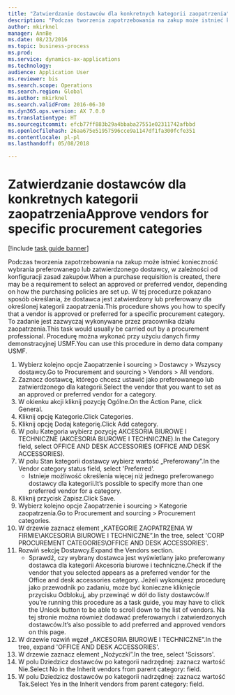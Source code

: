 ```yaml
--- 
title: "Zatwierdzanie dostawców dla konkretnych kategorii zaopatrzenia"
description: "Podczas tworzenia zapotrzebowania na zakup może istnieć konieczność wybrania preferowanego lub zatwierdzonego dostawcy, w zależności od konfiguracji zasad zakupów."
author: mkirknel
manager: AnnBe
ms.date: 08/23/2016
ms.topic: business-process
ms.prod: 
ms.service: dynamics-ax-applications
ms.technology: 
audience: Application User
ms.reviewer: bis
ms.search.scope: Operations
ms.search.region: Global
ms.author: mkirknel
ms.search.validFrom: 2016-06-30
ms.dyn365.ops.version: AX 7.0.0
ms.translationtype: HT
ms.sourcegitcommit: efcb77ff883b29a4bbaba27551e02311742afbbd
ms.openlocfilehash: 26aa675e51957596cce9a1147df1fa300fcfe351
ms.contentlocale: pl-pl
ms.lasthandoff: 05/08/2018

---
```

# <a name="approve-vendors-for-specific-procurement-categories"></a><span data-ttu-id="d8c6e-103">Zatwierdzanie dostawców dla konkretnych kategorii zaopatrzenia</span><span class="sxs-lookup"><span data-stu-id="d8c6e-103">Approve vendors for specific procurement categories</span></span>

[!include [task guide banner](../../includes/task-guide-banner.md)]

<span data-ttu-id="d8c6e-104">Podczas tworzenia zapotrzebowania na zakup może istnieć konieczność wybrania preferowanego lub zatwierdzonego dostawcy, w zależności od konfiguracji zasad zakupów.</span><span class="sxs-lookup"><span data-stu-id="d8c6e-104">When a purchase requisition is created, there may be a requirement to select an approved or preferred vendor, depending on how the purchasing policies are set up.</span></span> <span data-ttu-id="d8c6e-105">W tej procedurze pokazano sposób określania, że dostawca jest zatwierdzony lub preferowany dla określonej kategorii zaopatrzenia.</span><span class="sxs-lookup"><span data-stu-id="d8c6e-105">This procedure shows you how to specify that a vendor is approved or preferred for a specific procurement category.</span></span> <span data-ttu-id="d8c6e-106">To zadanie jest zazwyczaj wykonywane przez pracownika działu zaopatrzenia.</span><span class="sxs-lookup"><span data-stu-id="d8c6e-106">This task would usually be carried out by a procurement professional.</span></span> <span data-ttu-id="d8c6e-107">Procedurę można wykonać przy użyciu danych firmy demonstracyjnej USMF.</span><span class="sxs-lookup"><span data-stu-id="d8c6e-107">You can use this procedure in demo data company USMF.</span></span>

1. <span data-ttu-id="d8c6e-108">Wybierz kolejno opcje Zaopatrzenie i sourcing > Dostawcy > Wszyscy dostawcy.</span><span class="sxs-lookup"><span data-stu-id="d8c6e-108">Go to Procurement and sourcing > Vendors > All vendors.</span></span>
2. <span data-ttu-id="d8c6e-109">Zaznacz dostawcę, którego chcesz ustawić jako preferowanego lub zatwierdzonego dla kategorii.</span><span class="sxs-lookup"><span data-stu-id="d8c6e-109">Select the vendor that you want to set as an approved or preferred vendor for a category.</span></span>
3. <span data-ttu-id="d8c6e-110">W okienku akcji kliknij pozycję Ogólne.</span><span class="sxs-lookup"><span data-stu-id="d8c6e-110">On the Action Pane, click General.</span></span>
4. <span data-ttu-id="d8c6e-111">Kliknij opcję Kategorie.</span><span class="sxs-lookup"><span data-stu-id="d8c6e-111">Click Categories.</span></span>
5. <span data-ttu-id="d8c6e-112">Kliknij opcję Dodaj kategorię.</span><span class="sxs-lookup"><span data-stu-id="d8c6e-112">Click Add category.</span></span>
6. <span data-ttu-id="d8c6e-113">W polu Kategoria wybierz pozycję AKCESORIA BIUROWE I TECHNICZNE (AKCESORIA BIUROWE I TECHNICZNE).</span><span class="sxs-lookup"><span data-stu-id="d8c6e-113">In the Category field, select OFFICE AND DESK ACCESSORIES (OFFICE AND DESK ACCESSORIES).</span></span>
7. <span data-ttu-id="d8c6e-114">W polu Stan kategorii dostawcy wybierz wartość „Preferowany”.</span><span class="sxs-lookup"><span data-stu-id="d8c6e-114">In the Vendor category status field, select 'Preferred'.</span></span>
    * <span data-ttu-id="d8c6e-115">Istnieje możliwość określenia więcej niż jednego preferowanego dostawcy dla kategorii.</span><span class="sxs-lookup"><span data-stu-id="d8c6e-115">It’s possible to specify more than one preferred vendor for a category.</span></span>  
8. <span data-ttu-id="d8c6e-116">Kliknij przycisk Zapisz.</span><span class="sxs-lookup"><span data-stu-id="d8c6e-116">Click Save.</span></span>
9. <span data-ttu-id="d8c6e-117">Wybierz kolejno opcje Zaopatrzenie i sourcing > Kategorie zaopatrzenia.</span><span class="sxs-lookup"><span data-stu-id="d8c6e-117">Go to Procurement and sourcing > Procurement categories.</span></span>
10. <span data-ttu-id="d8c6e-118">W drzewie zaznacz element „KATEGORIE ZAOPATRZENIA W FIRMIE\AKCESORIA BIUROWE I TECHNICZNE”.</span><span class="sxs-lookup"><span data-stu-id="d8c6e-118">In the tree, select 'CORP PROCUREMENT CATEGORIES\OFFICE AND DESK ACCESSORIES'.</span></span>
11. <span data-ttu-id="d8c6e-119">Rozwiń sekcję Dostawcy.</span><span class="sxs-lookup"><span data-stu-id="d8c6e-119">Expand the Vendors section.</span></span>
    * <span data-ttu-id="d8c6e-120">Sprawdź, czy wybrany dostawca jest wyświetlany jako preferowany dostawca dla kategorii Akcesoria biurowe i techniczne.</span><span class="sxs-lookup"><span data-stu-id="d8c6e-120">Check if the vendor that you selected  appears as a preferred vendor for the Office and desk accessories category.</span></span> <span data-ttu-id="d8c6e-121">Jeżeli wykonujesz procedurę jako przewodnik po zadaniu, może być konieczne kliknięcie przycisku Odblokuj, aby przewinąć w dół do listy dostawców.</span><span class="sxs-lookup"><span data-stu-id="d8c6e-121">If you’re running this procedure as a task guide, you may have to click the Unlock button to be able to scroll down to the list of vendors.</span></span>  <span data-ttu-id="d8c6e-122">Na tej stronie można również dodawać preferowanych i zatwierdzonych dostawców.</span><span class="sxs-lookup"><span data-stu-id="d8c6e-122">It’s also possible to add preferred and approved vendors on this page.</span></span>  
12. <span data-ttu-id="d8c6e-123">W drzewie rozwiń węzeł „AKCESORIA BIUROWE I TECHNICZNE”.</span><span class="sxs-lookup"><span data-stu-id="d8c6e-123">In the tree, expand 'OFFICE AND DESK ACCESSORIES'.</span></span>
13. <span data-ttu-id="d8c6e-124">W drzewie zaznacz element „Nożyczki”.</span><span class="sxs-lookup"><span data-stu-id="d8c6e-124">In the tree, select 'Scissors'.</span></span>
14. <span data-ttu-id="d8c6e-125">W polu Dziedzicz dostawców po kategorii nadrzędnej: zaznacz wartość Nie.</span><span class="sxs-lookup"><span data-stu-id="d8c6e-125">Select No in the Inherit vendors from parent category: field.</span></span>
15. <span data-ttu-id="d8c6e-126">W polu Dziedzicz dostawców po kategorii nadrzędnej: zaznacz wartość Tak.</span><span class="sxs-lookup"><span data-stu-id="d8c6e-126">Select Yes in the Inherit vendors from parent category: field.</span></span>


